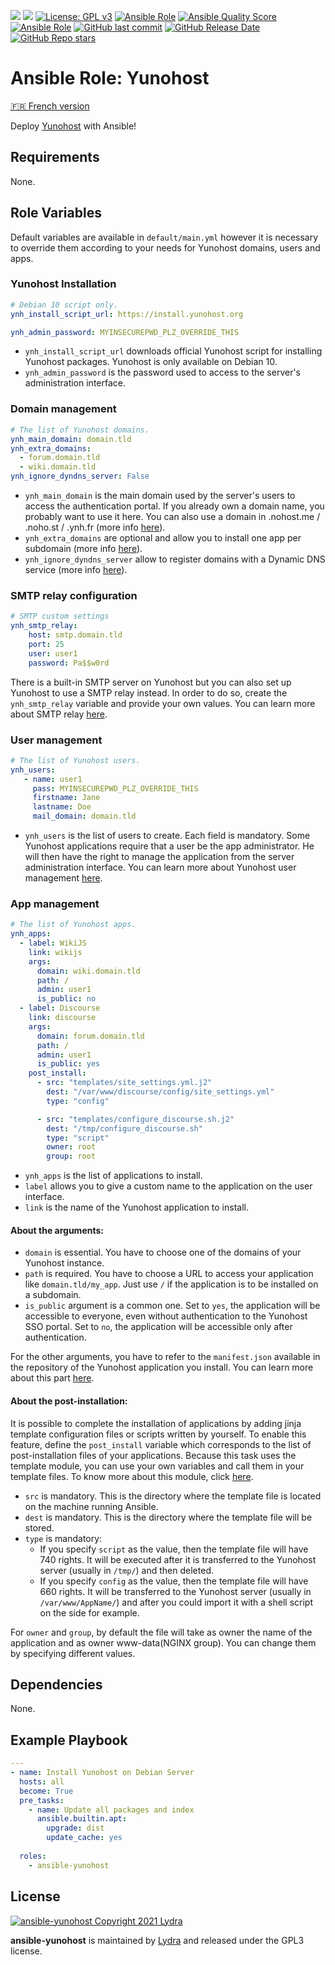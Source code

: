 [![](https://img.shields.io/liberapay/receives/cchaudier.svg?logo=liberapay)](https://liberapay.com/cchaudier/donate)
[![](https://lab.frogg.it/lydra/yunohost/ansible-yunohost/badges/main/pipeline.svg)](https://lab.frogg.it/lydra/yunohost/ansible-yunohost/-/pipelines)
[![License: GPL v3](https://img.shields.io/badge/License-GPL%20v3-blue.svg)](http://www.gnu.org/licenses/gpl-3.0)
[![Ansible Role](https://img.shields.io/ansible/role/56544)](https://galaxy.ansible.com/lydra/yunohost)
[![Ansible Quality Score](https://img.shields.io/ansible/quality/56544)](https://galaxy.ansible.com/lydra/yunohost)
[![Ansible Role](https://img.shields.io/ansible/role/d/56544)](https://galaxy.ansible.com/lydra/yunohost)
[![GitHub last commit](https://img.shields.io/github/last-commit/LydraFr/ansible-yunohost)](https://github.com/LydraFr/ansible-yunohost)
[![GitHub Release Date](https://img.shields.io/github/release-date/LydraFr/ansible-yunohost)](https://github.com/LydraFr/ansible-yunohost)
[![GitHub Repo stars](https://img.shields.io/github/stars/LydraFr/ansible-yunohost?style=social)](https://github.com/LydraFr/ansible-yunohost)

# Ansible Role: Yunohost

[🇫🇷 French version](README-FR.md)

Deploy [Yunohost](https://yunohost.org/#/) with Ansible!

## Requirements

None.

## Role Variables

Default variables are available in `default/main.yml` however it is necessary to override them according to your needs for Yunohost domains, users and apps.

### Yunohost Installation

```yml
# Debian 10 script only.
ynh_install_script_url: https://install.yunohost.org

ynh_admin_password: MYINSECUREPWD_PLZ_OVERRIDE_THIS
```

- `ynh_install_script_url` downloads official Yunohost script for installing Yunohost packages. Yunohost is only available on Debian 10.
- `ynh_admin_password` is the password used to access to the server's administration interface.

### Domain management

```yml
# The list of Yunohost domains.
ynh_main_domain: domain.tld
ynh_extra_domains:
  - forum.domain.tld
  - wiki.domain.tld
ynh_ignore_dyndns_server: False
```

- `ynh_main_domain` is the main domain used by the server's users to access the authentication portal. If you already own a domain name, you probably want to use it here. You can also use a domain in .nohost.me / .noho.st / .ynh.fr (more info [here](https://yunohost.org/en/install/hardware:vps_debian)).
- `ynh_extra_domains` are optional and allow you to install one app per subdomain (more info [here](https://yunohost.org/en/administrate/specific_use_cases/domains/dns_subdomains)).
- `ynh_ignore_dyndns_server` allow to register domains with a Dynamic DNS service (more info [here](https://yunohost.org/en/dns_dynamicip)).

### SMTP relay configuration

```yml
# SMTP custom settings
ynh_smtp_relay:
    host: smtp.domain.tld
    port: 25
    user: user1
    password: Pa$$w0rd
```

There is a built-in SMTP server on Yunohost but you can also set up Yunohost to use a SMTP relay instead.
In order to do so, create the `ynh_smtp_relay` variable and provide your own values. You can learn more about SMTP relay [here](https://yunohost.org/en/administrate/specific_use_cases/email_relay).

### User management

```yml
# The list of Yunohost users.
ynh_users:
   - name: user1
     pass: MYINSECUREPWD_PLZ_OVERRIDE_THIS
     firstname: Jane
     lastname: Doe
     mail_domain: domain.tld
```
- `ynh_users` is the list of users to create. Each field is mandatory. Some Yunohost applications require that a user be the app administrator. He will then have the right to manage the application from the server administration interface. You can learn more about Yunohost user management [here](https://yunohost.org/en/users).

### App management

```yml
# The list of Yunohost apps.
ynh_apps:
  - label: WikiJS
    link: wikijs
    args:
      domain: wiki.domain.tld
      path: /
      admin: user1
      is_public: no
  - label: Discourse
    link: discourse
    args:
      domain: forum.domain.tld
      path: /
      admin: user1
      is_public: yes
    post_install:
      - src: "templates/site_settings.yml.j2"
        dest: "/var/www/discourse/config/site_settings.yml"
        type: "config"

      - src: "templates/configure_discourse.sh.j2"
        dest: "/tmp/configure_discourse.sh"
        type: "script"
        owner: root
        group: root
```

- `ynh_apps` is the list of applications to install.
- `label` allows you to give a custom name to the application on the user interface.
- `link` is the name of the Yunohost application to install.

#### About the arguments:
- `domain` is essential. You have to choose one of the domains of your Yunohost instance.
- `path` is required. You have to choose a URL to access your application like `domain.tld/my_app`. Just use `/` if the application is to be installed on a subdomain.
- `is_public` argument is a common one. Set to `yes`, the application will be accessible to everyone, even without authentication to the Yunohost SSO portal. Set to `no`, the application will be accessible only after authentication.

For the other arguments, you have to refer to the `manifest.json` available in the repository of the Yunohost application you install. You can learn more about this part [here](https://yunohost.org/fr/packaging_apps_manifest). 

#### About the post-installation:
It is possible to complete the installation of applications by adding jinja template configuration files or scripts written by yourself.
To enable this feature, define the `post_install` variable which corresponds to the list of post-installation files of your applications.
Because this task uses the template module, you can use your own variables and call them in your template files. To know more about this module, click [here](https://docs.ansible.com/ansible/latest/collections/ansible/builtin/template_module.html).

- `src` is mandatory. This is the directory where the template file is located on the machine running Ansible.
- `dest` is mandatory. This is the directory where the template file will be stored.
- `type` is mandatory:
  - If you specify `script` as the value, then the template file will have 740 rights. It will be executed after it is transferred to the Yunohost server (usually in `/tmp/`) and then deleted.
  - If you specify `config` as the value, then the template file will have 660 rights. It will be transferred to the Yunohost server (usually in `/var/www/AppName/`) and after you could import it with a shell script on the side for example.

For `owner` and `group`, by default the file will take as owner the name of the application and as owner www-data(NGINX group). You can change them by specifying different values.

## Dependencies

None.

## Example Playbook

```yml
---
- name: Install Yunohost on Debian Server
  hosts: all
  become: True
  pre_tasks:
    - name: Update all packages and index
      ansible.builtin.apt:
        upgrade: dist
        update_cache: yes
    
  roles:
    - ansible-yunohost
```

## License

[![ansible-yunohost Copyright 2021 Lydra](https://www.gnu.org/graphics/gplv3-with-text-136x68.png)](https://choosealicense.com/licenses/gpl-3.0/)

**ansible-yunohost** is maintained by [Lydra](https://lydra.fr/) and released under the GPL3 license.
